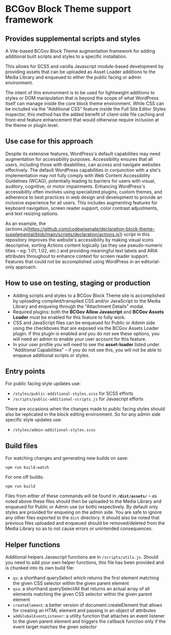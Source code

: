 # BCGov Block Theme support framework 
## Provides supplemental scripts and styles

A Vite-based BCGov Block Theme augmentation framework for adding additional built scripts and styles to a specific installation.

This allows for SCSS and vanilla Javascript module-based development by providing assets that can be uploaded as Asset Loader additions to the Media Library and enqueued to either the public facing or admin environment. 

The intent of this environment is to be used for lightweight additions to styles or DOM manipulation that is beyond the scope of what WordPress itself can manage inside the core block theme environment. While CSS can be included via the "Additional CSS" feature inside the Full Site Editor Styles inspector, this method has the added benefit of client-side file caching and front-end feature enhancement that would otherwise require inclusion at the theme or plugin level.

## Use case for this approach

Despite its extensive features, WordPress's default capabilities may need augmentation for accessibility purposes. Accessibility ensures that all users, including those with disabilities, can access and navigate websites effectively. The default WordPress capabilities in conjunction with a site's implementation may not fully comply with Web Content Accessibility Guidelines (WCAG), potentially leading to barriers for users with visual, auditory, cognitive, or motor impairments. Enhancing WordPress's accessibility often involves using specialized plugins, custom themes, and adherence to best practices in web design and development to provide an inclusive experience for all users. This includes augmenting features for keyboard navigation, screen reader support, color contrast adjustments, and text resizing options.

As an example, the (actions.js[https://github.com/codewisenate/declaration-block-theme-supplemental/blob/main/scripts/declaration/actions.js]) script in this repository improves the website's accessibility by making visual icons descriptive, sorting Actions content logically (as they use pseudo-numeric titles – eg: 1.01, 1.02, etc.) and providing meaningful text labels and ARIA attributes throughout to enhance context for screen reader support. Features that could not be accomplished using WordPress in an editorial-only approach.

## How to use on testing, staging or production

- Adding scripts and styles to a BCGov Block Theme site is accomplished by uploading compiled/transpiled CSS and/or JavaScript to the Media Library and enqueing through the "Attachment Details" modal.
- Required plugins: both the **BCGov Allow Javascript** and **BCGov Assets Loader** must be enabled for this feature to fully work. 
- CSS and JavaScript files can be enqueued for Public or Admin side using the checkboxes that are exposed via the BCGov Assets Loader plugin. If this plugin is enabled and you do not see these options, you will need an admin to enable your user account for this feature.
- In your user profile you will need to see the **asset-loader** listed under "Additional Capabilities" – if you do not see this, you will not be able to enqueue additional scripts or styles.

## Entry points

For public facing style updates use:
- `/styles/public-additional-styles.scss` for SCSS efforts
- `/scripts/public-additional-scripts.js` for Javascript efforts

There are occasions when the changes made to public facing styles should also be replicated in the block editing environment. So for any admin side specific style updates use:
- `/styles/admin-additional-styles.scss`

## Build files

For watching changes and generating new builds on save:
```
npm run build:watch
```

For one off builds:
```
npm run build
```

Files from either of these commands will be found in **`/dist/assets/`** – as noted above these files should then be uploaded to the Media Library and enqueued for Public or Admin use (or both) respectively. By default only styles are provided for enqueing on the admin side. You are safe to ignore any other files exported to the `dist` directory. It should also be noted that previous files uploaded and enqueued should be removed/deleted from the Media Library so as to not cause errors or unintended consequences.

## Helper functions

Additional helpers Javascript functions are in `/scripts/utils.js`. Should you need to add your own helper functions, this file has been provided and is chunked into its own build file:
- `qs`: a shorthand querySelect which returns the first element matching the given CSS selector within the given parent element
- `qsa`: a shorthand querySelectAll that returns an actual array of all elements matching the given CSS selector within the given parent element
- `createElement`: a better version of document.createElement that allows for creating an HTML element and passing in an object of attributes
- `addGlobalEventListener`: a utility function that attaches an event listener to the given parent element and triggers the callback function only if the event target matches the given selector 